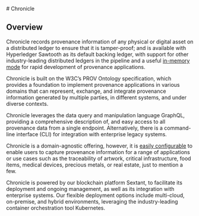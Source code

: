 # Chronicle

## Overview
Chronicle records provenance information of any physical or digital asset on a distributed ledger to ensure that it is tamper-proof; and is available with Hyperledger Sawtooth as its default backing ledger, with support for other industry-leading distributed ledgers in the pipeline and a useful [in-memory mode](./building.md/#in-memory-version) for rapid development of provenance applications.

Chronicle is built on the W3C’s PROV Ontology specification, which provides a foundation to implement provenance applications in various domains that can represent, exchange, and integrate provenance information generated by multiple parties, in different systems, and under diverse contexts.

Chronicle leverages the data query and manipulation language GraphQL, providing a comprehensive description of, and easy access to all provenance data from a single endpoint. Alternatively, there is a command-line interface (CLI) for integration with enterprise legacy systems.

Chronicle is a domain-agnostic offering, however, it is [easily configurable](./domain_modelling.md) to enable users to capture provenance information for a range of applications or use cases such as the traceability of artwork, critical infrastructure, food items, medical devices, precious metals, or real estate, just to mention a few.

Chronicle is powered by our blockchain platform Sextant, to facilitate its deployment and ongoing management, as well as its integration with enterprise systems. Our flexible deployment options include multi-cloud, on-premise, and hybrid environments, leveraging the industry-leading container orchestration tool Kubernetes.
